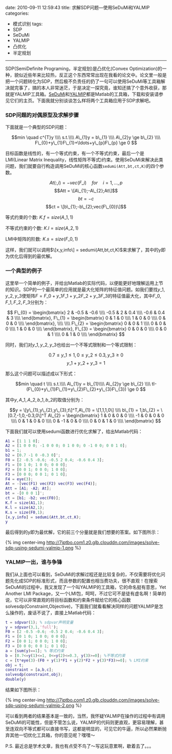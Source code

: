 date: 2010-09-11 12:59:43
title: 求解SDP问题—使用SeDuMi和YALMIP
categories:
- 模式识别
tags:
- SDP
- SeDuMi
- YALMIP
- 凸优化
- 半定规划
---

SDP(SemiDefinite Programing，半定规划)是凸优化(Convex Optimization)的一种，貌似近些年来比较热，反正这个东西常常出现在我看的论文中。论文里一般是把一个问题转化为SDP，然后极不负责任的扔了一句可以使用SeDuMi等工具箱解决就完事了，搞的本人非常迷茫，于是决定一探究竟，谁知还搞了个意外收获，那就是YALMIP工具箱。[SeDuMi](http://sedumi.ie.lehigh.edu/)和[YALMIP](http://users.isy.liu.se/johanl/yalmip/)都是Matlab的工具箱，下载和安装请参见它们的主页。下面我就分别谈谈怎么样将两个工具箱应用于SDP求解吧。

### SDP问题的对偶原型及求解步骤

下面就是一个典型的SDP问题：

$$min \quad c^{T}y \\\\ s.t.\\\\ A\_{1}y = b\_{1} \\\\ A\_{2}y \ge b\_{2} \\\\ F\_{0}+y\_{1}F\_{1}+\ldots+y\_{p}F\_{p} \ge 0 $$

目标函数是线性的，有一个等式约束，有一个不等式约束，最后一个是LMI(Linear Matrix Inequality，线性矩阵不等式)约束。使用SeDuMi来解决此类问题，我们就要自行构造调用SeDuMi的核心函数`sedumi(Att,bt,ct,K)`的四个参数。

$$At(:,i)  = -vec(F\_{i}) \quad for \quad i = 1,\ldots, p$$
$$Att = \[A\_{1};-A\_{2};At\]$$
$$bt = -c$$
$$ct = \[b\_{1};-b\_{2};vec(F\_{0})\]$$


等式约束的个数: $K.f = size(A\_{1},1)$

不等式约束的个数: $K.l = size(A\_{2},1)$

LMI中矩阵的阶数: $K.s = size(F\_{0},1)$

这样，我们就可以调用$\[x,y,info\] = sedumi(Att,bt,ct,K)$来求解了，其中的y即为优化后得到的最优解。

<!--more-->

### 一个典型的例子

这里举一个简单的例子，并给出Matlab的实际代码，以便能更好地理解运用上节的知识。SDP的一个最简单的应用就是最大化矩阵的特征值问题。如我们要找$y\_{1},y\_{2},y\_{3}$使矩阵$F = F\_{0}+y\_{1}F\_{1}+y\_{2}F\_{2}+y\_{3}F\_{3}$的特征值最大化，其中$F\_{0},F\_{1},F\_{2},F\_{3}$分别为：

$$
F\_{0} =
\begin{bmatrix}
2 & -0.5 & -0.6 \\\\
-0.5 & 2 & 0.4 \\\\
-0.6 & 0.4 & 3 \\\\
\end{bmatrix},
F\_{1} =
\begin{bmatrix}
0 & 1 & 0 \\\\
1 & 0 & 0 \\\\
0 & 0 & 0 \\\\
\end{bmatrix}, \\\\ \\\\
F\_{2} =
\begin{bmatrix}
0 & 0 & 1 \\\\
0 & 0 & 0 \\\\
1 & 0 & 0 \\\\
\end{bmatrix},
F\_{3} =
\begin{bmatrix}
0 & 0 & 0 \\\\
0 & 0 & 1 \\\\
0 & 1 & 0 \\\\
\end{bmatrix}
$$

同时，我们对$y\_{1},y\_{2},y\_{3}$也给出一个不等式限制和一个等式限制：

$$0.7 \le y\_{1} \le 1,0 \le y\_{2} \le 0.3,y\_{3} \ge 0 $$
$$y\_{1}+y\_{2}+y\_{3} = 1$$

那么这个问题可以描述成以下形式：

$$min \quad t \\\\ s.t.\\\\ A\_{1}y = b\_{1}\\\\ A\_{2}y \ge b\_{2} \\\\ tI-(F\_{0}+y\_{1}F\_{1}+y\_{2}F\_{2}+y\_{3}F\_{3}) \ge  0  $$

其中$y,A\_{1},A\_{2},b\_{1},b\_{2}$的取值分别为：

$$y = \[y\_{1},y\_{2},y\_{3},t\]^T,A\_{1} = \[1,1,1,0\] \\\\
b\_{1} = 1,b\_{2} = \[0.7,-1,0,-0.3,0\]^T
A\_{2} =
\begin{bmatrix}
1 & 0 & 0 & 0 \\\\
-1 & 0 & 0 & 0 \\\\
0 & 1 & 0 & 0 \\\\
0 & -1 & 0 & 0 \\\\
0 & 0 & 1 & 0 \\\\
\end{bmatrix}
$$

下面我们就可以使用sedumi函数进行优化求解了，给出Matlab代码：

``` matlab
A1 = [1 1 1 0];
A2 = [1 0 0 0; -1 0 0 0; 0 1 0 0; 0 -1 0 0; 0 0 1 0];
b1 = 1;
b2 = [0.7 -1 0 -0.3 0]';
F0 = [2 -0.5 -0.6; -0.5 2 0.4; -0.6 0.4 3];
F1 = [0 1 0; 1 0 0; 0 0 0];
F2 = [0 0 1; 0 0 0; 1 0 0];
F3 = [0 0 0; 0 0 1; 0 1 0];
F4 = eye(3);
At = -[vec(F1) vec(F2) vec(F3) vec(F4)];
Att = [A1; -A2; At];
bt = -[0 0 0 1]';
ct = [b1; -b2; vec(F0)];
K.f = size(A1,1);
K.l = size(A2,1);
K.s = size(F0,1);
[x,y,info] = sedumi(Att,bt,ct,K);
y
```

最后得到的y即为最优解，它的前三个分量就是我们想要的答案。如下图所示：

{% img center-img http://7jptbo.com1.z0.glb.clouddn.com/images/solve-sdp-using-sedumi-yalmip-1.png %}

### YALMIP一出，谁与争锋

我们从上面也可以看到，SeDuMi的求解过程还是比较复杂的，不仅需要将优化问题先化成SDP的标准形式，而且参数的配置也相当费功夫，很不直观！在搜索SeDuMi的过程中，我又发现了一个叫YALMIP的工具箱，它的命名挺有意思，Yet Another LMI Package，又一个LMI包，呵呵，不过它可不是徒有虚名啊！简单的说，它可以非常直观的将目标函数和约束条件赋给它的核心函数solvesdp(Constraint,Objective)，下面我们就看看解决同样的问题YALMIP是怎么操作的，废话不说了，直接上Matlab代码：

``` matlab
t = sdpvar(1); % sdpvar声明变量
y = sdpvar(3,1,'full');
F0 = [2 -0.5 -0.6; -0.5 2 0.4; -0.6 0.4 3];
F1 = [0 1 0; 1 0 0; 0 0 0];
F2 = [0 0 1; 0 0 0; 1 0 0];
F3 = [0 0 0; 0 0 1; 0 1 0];
a = [sum(y)==1]; % 等式约束
b = [0.7<=y(1)<=1, 0<=y(2)<=0.3, y(3)>=0]; %不等式约束
c = [t*eye(3)-(F0 + y(1)*F1 + y(2)*F2 + y(3)*F3)>=0]; % LMI约束
obj = t;
constraint = [a,b,c];
solvesdp(constraint,obj);
double(y)
```

结果如下图所示：

{% img center-img http://7jptbo.com1.z0.glb.clouddn.com/images/solve-sdp-using-sedumi-yalmip-2.png %}

可以看到两者的结果基本是一致的，当然，我怀疑YALMIP在操作的过程中有调用SeDuMi的可能性，但是不管怎么说，YALMIP的代码则更直观，更容易理解，甚至连双向不等式都可以直接书写，这都是明显的，可见它的牛逼，所以必然果断抛弃其他一切优化工具箱，你的意见呢？嘿嘿～

P.S. 最近总是学术文章，我也有点受不鸟了～写这玩意累啊，歇着去了。。。
